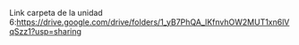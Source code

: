 Link carpeta de la unidad 6:https://drive.google.com/drive/folders/1_yB7PhQA_lKfnvhOW2MUT1xn6lVqSzz1?usp=sharing
